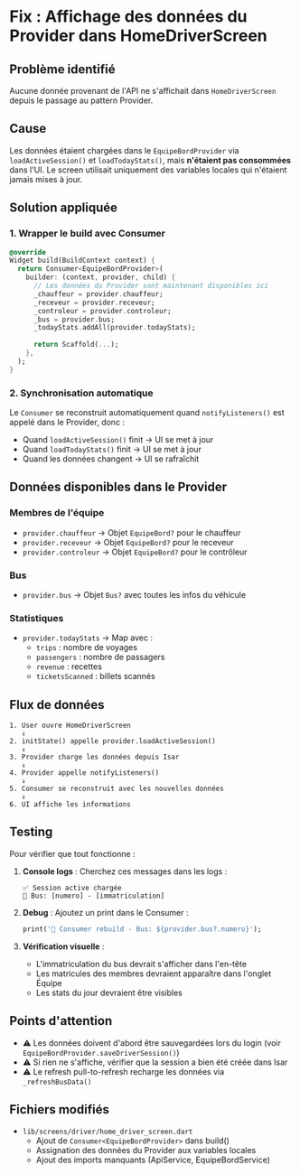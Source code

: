 # Fix : Affichage des données du Provider dans HomeDriverScreen

## Problème identifié
Aucune donnée provenant de l'API ne s'affichait dans `HomeDriverScreen` depuis le passage au pattern Provider.

## Cause
Les données étaient chargées dans le `EquipeBordProvider` via `loadActiveSession()` et `loadTodayStats()`, mais **n'étaient pas consommées** dans l'UI. Le screen utilisait uniquement des variables locales qui n'étaient jamais mises à jour.

## Solution appliquée

### 1. Wrapper le build avec Consumer<EquipeBordProvider>
```dart
@override
Widget build(BuildContext context) {
  return Consumer<EquipeBordProvider>(
    builder: (context, provider, child) {
      // Les données du Provider sont maintenant disponibles ici
      _chauffeur = provider.chauffeur;
      _receveur = provider.receveur;
      _controleur = provider.controleur;
      _bus = provider.bus;
      _todayStats.addAll(provider.todayStats);
      
      return Scaffold(...);
    },
  );
}
```

### 2. Synchronisation automatique
Le `Consumer` se reconstruit automatiquement quand `notifyListeners()` est appelé dans le Provider, donc :
- Quand `loadActiveSession()` finit → UI se met à jour
- Quand `loadTodayStats()` finit → UI se met à jour
- Quand les données changent → UI se rafraîchit

## Données disponibles dans le Provider

### Membres de l'équipe
- `provider.chauffeur` → Objet `EquipeBord?` pour le chauffeur
- `provider.receveur` → Objet `EquipeBord?` pour le receveur
- `provider.controleur` → Objet `EquipeBord?` pour le contrôleur

### Bus
- `provider.bus` → Objet `Bus?` avec toutes les infos du véhicule

### Statistiques
- `provider.todayStats` → Map avec :
  - `trips` : nombre de voyages
  - `passengers` : nombre de passagers
  - `revenue` : recettes
  - `ticketsScanned` : billets scannés

## Flux de données

```
1. User ouvre HomeDriverScreen
   ↓
2. initState() appelle provider.loadActiveSession()
   ↓
3. Provider charge les données depuis Isar
   ↓
4. Provider appelle notifyListeners()
   ↓
5. Consumer se reconstruit avec les nouvelles données
   ↓
6. UI affiche les informations
```

## Testing

Pour vérifier que tout fonctionne :

1. **Console logs** : Cherchez ces messages dans les logs :
   ```
   ✅ Session active chargée
   🚌 Bus: [numero] - [immatriculation]
   ```

2. **Debug** : Ajoutez un print dans le Consumer :
   ```dart
   print('🔄 Consumer rebuild - Bus: ${provider.bus?.numero}');
   ```

3. **Vérification visuelle** : 
   - L'immatriculation du bus devrait s'afficher dans l'en-tête
   - Les matricules des membres devraient apparaître dans l'onglet Équipe
   - Les stats du jour devraient être visibles

## Points d'attention

- ⚠️ Les données doivent d'abord être sauvegardées lors du login (voir `EquipeBordProvider.saveDriverSession()`)
- ⚠️ Si rien ne s'affiche, vérifier que la session a bien été créée dans Isar
- ⚠️ Le refresh pull-to-refresh recharge les données via `_refreshBusData()`

## Fichiers modifiés
- `lib/screens/driver/home_driver_screen.dart`
  - Ajout de `Consumer<EquipeBordProvider>` dans build()
  - Assignation des données du Provider aux variables locales
  - Ajout des imports manquants (ApiService, EquipeBordService)
